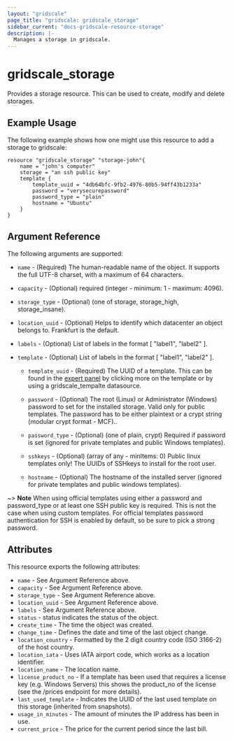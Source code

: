 ```yaml
---
layout: "gridscale"
page_title: "gridscale: gridscale_storage"
sidebar_current: "docs-gridscale-resource-storage"
description: |-
  Manages a storage in gridscale.
---
```


# gridscale_storage

Provides a storage resource. This can be used to create, modify and delete storages.

## Example Usage

The following example shows how one might use this resource to add a storage to gridscale:

```hcl
resource "gridscale_storage" "storage-john"{
	name = "john's computer"
	storage = "an ssh public key"
	template {
	    template_uuid = "4db64bfc-9fb2-4976-80b5-94ff43b1233a"
	    password = "verysecurepassword"
	    password_type = "plain"
	    hostname = "Ubuntu"
	}
}
```

## Argument Reference

The following arguments are supported:

* `name` - (Required) The human-readable name of the object. It supports the full UTF-8 charset, with a maximum of 64 characters.

* `capacity` - (Optional) required (integer - minimum: 1 - maximum: 4096).

* `storage_type` - (Optional) (one of storage, storage_high, storage_insane).

* `location_uuid` - (Optional) Helps to identify which datacenter an object belongs to. Frankfurt is the default.

* `labels` - (Optional) List of labels in the format [ "label1", "label2" ].

* `template` - (Optional) List of labels in the format [ "label1", "label2" ].

    * `template_uuid` - (Required) The UUID of a template. This can be found in the [expert panel](https://my.gridscale.io/Expert/Template) by clicking more on the template or by using a gridscale_tempalte datasource.
    
    * `password` - (Optional) The root (Linux) or Administrator (Windows) password to set for the installed storage. Valid only for public templates. The password has to be either plaintext or a crypt string (modular crypt format - MCF)..
    
    * `password_type` - (Optional) (one of plain, crypt) Required if password is set (ignored for private templates and public Windows templates).
    
    * `sshkeys` - (Optional) (array of any - minItems: 0) Public linux templates only! The UUIDs of SSHkeys to install for the root user.
    
    * `hostname` - (Optional) The hostname of the installed server (ignored for private templates and public windows templates).

~> **Note** When using official templates using either a password and password_type or at least one SSH public key is required. This is not the case when using custom templates. For official templates password authentication for SSH is enabled by default, so be sure to pick a strong password.

## Attributes

This resource exports the following attributes:

* `name` - See Argument Reference above.
* `capacity` - See Argument Reference above.
* `storage_type` - See Argument Reference above.
* `location_uuid` - See Argument Reference above.
* `labels` - See Argument Reference above.
* `status` - status indicates the status of the object.
* `create_time` - The time the object was created.
* `change_time` - Defines the date and time of the last object change.
* `location_country` - Formatted by the 2 digit country code (ISO 3166-2) of the host country.
* `location_iata` - Uses IATA airport code, which works as a location identifier.
* `location_name` - The location name.
* `license_product_no` - If a template has been used that requires a license key (e.g. Windows Servers) this shows the product_no of the license (see the /prices endpoint for more details).
* `last_used_template` - Indicates the UUID of the last used template on this storage (inherited from snapshots).
* `usage_in_minutes` - The amount of minutes the IP address has been in use.
* `current_price` - The price for the current period since the last bill.